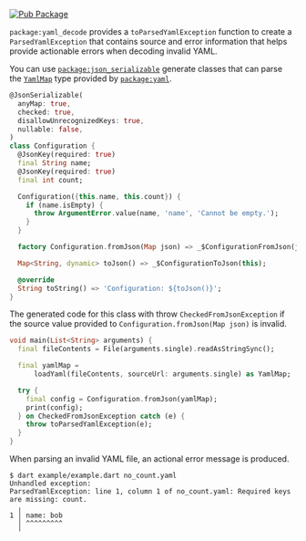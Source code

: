 [![Pub Package](https://img.shields.io/pub/v/yaml_decode.svg)](https://pub.dartlang.org/packages/yaml_decode)

`package:yaml_decode` provides a `toParsedYamlException` function to create a
`ParsedYamlException` that contains source and error information that helps
provide actionable errors when decoding invalid YAML. 

You can use [`package:json_serializable`] generate classes that can parse the
[`YamlMap`] type provided by [`package:yaml`].

```dart
@JsonSerializable(
  anyMap: true,
  checked: true,
  disallowUnrecognizedKeys: true,
  nullable: false,
)
class Configuration {
  @JsonKey(required: true)
  final String name;
  @JsonKey(required: true)
  final int count;

  Configuration({this.name, this.count}) {
    if (name.isEmpty) {
      throw ArgumentError.value(name, 'name', 'Cannot be empty.');
    }
  }

  factory Configuration.fromJson(Map json) => _$ConfigurationFromJson(json);

  Map<String, dynamic> toJson() => _$ConfigurationToJson(this);

  @override
  String toString() => 'Configuration: ${toJson()}';
}
```

The generated code for this class with throw `CheckedFromJsonException` if the
source value provided to `Configuration.fromJson(Map json)` is invalid.

```dart
void main(List<String> arguments) {
  final fileContents = File(arguments.single).readAsStringSync();

  final yamlMap =
      loadYaml(fileContents, sourceUrl: arguments.single) as YamlMap;

  try {
    final config = Configuration.fromJson(yamlMap);
    print(config);
  } on CheckedFromJsonException catch (e) {
    throw toParsedYamlException(e);
  }
}
```

When parsing an invalid YAML file, an actional error message is produced.

```console
$ dart example/example.dart no_count.yaml
Unhandled exception:
ParsedYamlException: line 1, column 1 of no_count.yaml: Required keys are missing: count.
  ╷
1 │ name: bob
  │ ^^^^^^^^^
  ╵
```

[`package:json_serializable`]: https://pub.dartlang.org/packages/json_serializable
[`package:yaml`]: https://pub.dartlang.org/packages/yaml
[`YamlMap`]: https://pub.dartlang.org/documentation/yaml/latest/yaml/YamlMap-class.html
